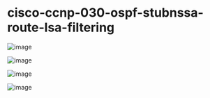 # cisco-ccnp-030-ospf-stubnssa-route-lsa-filtering

![image](https://user-images.githubusercontent.com/59838627/167202552-116a8f60-7a85-4564-9ff0-57bbb04dd79c.png)

![image](https://user-images.githubusercontent.com/59838627/167202587-9fd5282c-7790-4955-969e-992710ba301b.png)

![image](https://user-images.githubusercontent.com/59838627/167202633-05dd642d-8a66-448c-b1ee-5c4855859dbf.png)

![image](https://user-images.githubusercontent.com/59838627/167202674-62c5a1ac-cff6-4603-9ee7-60253075a258.png)
